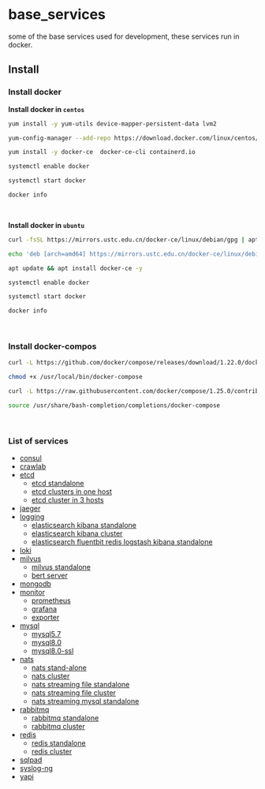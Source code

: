 # base_services

some of the base services used for development, these services run in docker.

## Install

### Install docker

**Install docker in `centos`**

```bash
yum install -y yum-utils device-mapper-persistent-data lvm2

yum-config-manager --add-repo https://download.docker.com/linux/centos/docker-ce.repo

yum install -y docker-ce  docker-ce-cli containerd.io

systemctl enable docker

systemctl start docker

docker info
```

<br>

**Install docker in `ubuntu`**

```bash
curl -fsSL https://mirrors.ustc.edu.cn/docker-ce/linux/debian/gpg | apt-key add -

echo 'deb [arch=amd64] https://mirrors.ustc.edu.cn/docker-ce/linux/debian buster stable' | tee /etc/apt/sources.list.d/docker.list

apt update && apt install docker-ce -y

systemctl enable docker

systemctl start docker

docker info
```

<br>

### Install docker-compos

```bash
curl -L https://github.com/docker/compose/releases/download/1.22.0/docker-compose-$(uname -s)-$(uname -m) -o /usr/local/bin/docker-compose

chmod +x /usr/local/bin/docker-compose

curl -L https://raw.githubusercontent.com/docker/compose/1.25.0/contrib/completion/bash/docker-compose -o /usr/share/bash-completion/completions/docker-compose

source /usr/share/bash-completion/completions/docker-compose
```

<br>

### List of services

- [consul](consul)
- [crawlab](crawlab)
- [etcd](etcd)
  - [etcd standalone](etcd/etcd-standalone)
  - [etcd clusters in one host](etcd/etcd-cluster-in-one-host)
  - [etcd cluster in 3 hosts](etcd/etcd-cluster-in-3-hosts)
- [jaeger](jaeger)
- [logging](logging)
  - [elasticsearch kibana standalone](logging/EK/elasticsearch-standalone)
  - [elasticsearch kibana cluster](logging/EK/elasticsearch-cluster)
  - [elasticsearch fluentbit redis logstash kibana standalone](logging/fluentbit-redis-logstash-es)
- [loki](loki)
- [milvus](milvus)
  - [milvus standalone](milvus/milvus-standalone)
  - [bert server](milvus/bert)
- [mongodb](mongodb)
- [monitor](monitor)
  - [prometheus](monitor/prometheus)
  - [grafana](monitor/grafana)
  - [exporter](monitor/exporter)
- [mysql](mysql)
  - [mysql5.7](mysql/mysql5.7)
  - [mysql8.0](mysql/mysql8.0)
  - [mysql8.0-ssl](mysql/mysql8.0-ssl)
- [nats](nats)
  - [nats stand-alone](nats/nats-no-persistence/nats-standalone)
  - [nats cluster](nats/nats-no-persistence/nats-cluster)
  - [nats streaming file standalone](nats/nats-persistence/nats-streaming-file-standalone)
  - [nats streaming file cluster](nats/nats-persistence/nats-streaming-file-cluster)
  - [nats streaming mysql standalone](nats/nats-persistence/nats-streaming-mysql-standalone)
- [rabbitmq](rabbitmq)
  - [rabbitmq standalone](rabbitmq/rabbitmq-standalone)
  - [rabbitmq cluster](rabbitmq/rabbitmq-cluster)
- [redis](redis)
  - [redis standalone](redis/redis-standalone)
  - [redis cluster](redis/redis-cluster-sentinel)
- [sqlpad](sqlpad)
- [syslog-ng](syslog-ng)
- [yapi](yapi)
